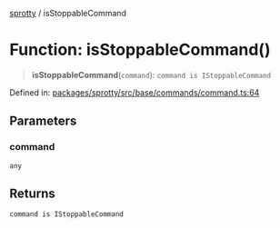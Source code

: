
[sprotty](../globals) / isStoppableCommand

# Function: isStoppableCommand()

> **isStoppableCommand**(`command`): `command is IStoppableCommand`

Defined in: [packages/sprotty/src/base/commands/command.ts:64](https://github.com/eclipse-sprotty/sprotty/blob/f9b2433481cc27a1ac0c92d525a92039ae7f6c76/packages/sprotty/src/base/commands/command.ts#L64)

## Parameters

### command

`any`

## Returns

`command is IStoppableCommand`
